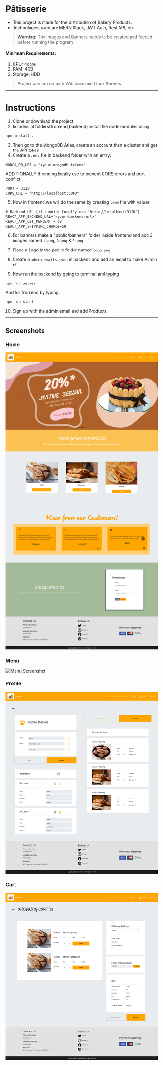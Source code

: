 # Pâtisserie

- This project is made for the distribution of Bakery Products.
- Technologies used are MERN Stack, JWT Auth, Rest API, etc

> **Warning:**
> The Images and Banners needs to be created and feeded before running the program

#### Minimum Requirements:

1. CPU: 4core
2. RAM: 4GB
3. Storage: HDD

> Project can run on both Windows and Linux Servers

---

# Instructions

1. Clone or download the project.
2. In indiviual folders(frontend,backend) install the node modules using

```
npm install .
```

3. Then go to the MongoDB Atlas, create an account then a cluster and get the API token
4. Create a `.env` file in backend folder with an entry:

```
MONGO_DB_URI = "<your-mongodb-token>"
```

ADDITIONALLY if running locally use to prevent CORS errors and port conflict

```
PORT = 3120
CORS_URL = "http://localhost:3000"
```

5. Now in frontend we will do the same by creating `.env` file with values

```
# Backend URL [if running locally use "http://localhost:3120"]
REACT_APP_BACKEND_URL="<your-backend-url>"
REACT_APP_GST_PERCENT = 18
REACT_APP_SHIPPING_CHARGE=50
```

6. For banners make a "public/banners" folder inside frontend and add 3 images named `1.png`, `2.png` & `3.png`

7. Place a Logo in the public folder named `logo.png`

8. Create a `admin_emails.json` in backend and add an email to make Admin of.

9. Now run the backend by going to terminal and typing

```
npm run server
```

And for frontend by typing

```
npm run start
```

10. Sign up with the admin email and add Products.

---

## Screenshots

### Home

![Home Screenshot](home.png)

### Menu

![Menu Screenshot](menu.png)

### Profile

![Profile Screenshot](profile.png)

### Cart

![Cart Screenshot](cart.png)
